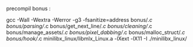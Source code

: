 precompil bonus :

gcc -Wall -Wextra -Werror -g3 -fsanitize=address bonus/*.c bonus/parsing/*.c bonus/get_next_line/*.c bonus/cleaning/*.c bonus/manage_assets/*.c bonus/pixel_dabbing/*.c bonus/malloc_struct/*.c bonus/hook/*.c minilibx_linux/libmlx_Linux.a -lXext -lX11 -I ./minilibx_linux/